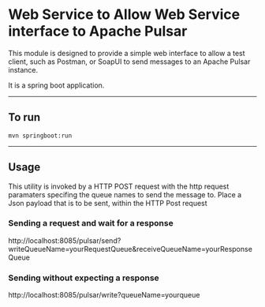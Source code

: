# Web Service to Allow Web Service interface to Apache Pulsar
This module is designed to provide a simple web interface to allow a test client, such as Postman, or SoapUI to send messages to an Apache Pulsar instance.

It is a spring boot application.

___

## To run

``` mvn springboot:run ```

---

## Usage

This utility is invoked by a HTTP POST request with the http request paramaters specifing the queue names to send the message to.
Place a Json payload that is to be sent, within the HTTP Post request

### Sending a request and wait for a response
http://localhost:8085/pulsar/send?writeQueueName=yourRequestQueue&receiveQueueName=yourResponseQueue

### Sending without expecting a response
http://localhost:8085/pulsar/write?queueName=yourqueue

